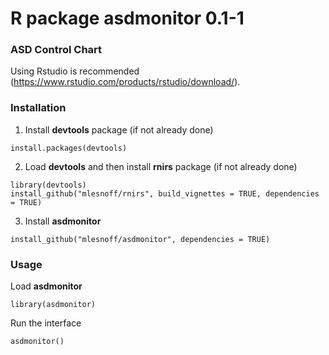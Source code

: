 # R package asdmonitor 0.1-1  
### ASD Control Chart 

Using Rstudio is recommended (https://www.rstudio.com/products/rstudio/download/).

### Installation

1. Install **devtools** package (if not already done)

```{r}
install.packages(devtools)
```
2. Load **devtools** and then install **rnirs** package  (if not already done)

```{r}
library(devtools)
install_github("mlesnoff/rnirs", build_vignettes = TRUE, dependencies = TRUE)
```
3. Install **asdmonitor**

```{r}
install_github("mlesnoff/asdmonitor", dependencies = TRUE)
```

### Usage 

Load **asdmonitor**

```{r}
library(asdmonitor)
```
Run the interface

```{r}
asdmonitor()
```






